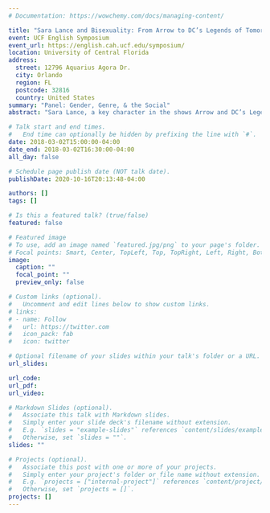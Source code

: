 ```yaml
---
# Documentation: https://wowchemy.com/docs/managing-content/

title: "Sara Lance and Bisexuality: From Arrow to DC’s Legends of Tomorrow"
event: UCF English Symposium
event_url: https://english.cah.ucf.edu/symposium/
location: University of Central Florida 
address: 
  street: 12796 Aquarius Agora Dr.
  city: Orlando
  region: FL
  postcode: 32816
  country: United States
summary: "Panel: Gender, Genre, & the Social" 
abstract: "Sara Lance, a key character in the shows Arrow and DC’s Legends of Tomorrow is one of the first queer characters to be portrayed as queer in the superhero television genre. This study explores the representation of Sara Lance’s sexuality over time through close observation of key episodes in which her sexuality is enacted or discussed. It becomes apparent as her sexuality is explored in more detail that while Sara’s character does work on some level to dismantle traditional conceptions of sexuality, the stereotypes applied to her character and the contextdependent ways in which her sexuality is developed harm the overall effectiveness of her representation as a bisexual character. This essay explores these stereotypes and the evolution of Sara’s sexuality to reach the conclusion that Sara’s character, despite the apparent attempts of the shows to not label her sexuality, is still constrained in her expressions of sexuality by the context in which she is placed."

# Talk start and end times.
#   End time can optionally be hidden by prefixing the line with `#`.
date: 2018-03-02T15:00:00-04:00
date_end: 2018-03-02T16:30:00-04:00
all_day: false

# Schedule page publish date (NOT talk date).
publishDate: 2020-10-16T20:13:48-04:00

authors: []
tags: []

# Is this a featured talk? (true/false)
featured: false

# Featured image
# To use, add an image named `featured.jpg/png` to your page's folder. 
# Focal points: Smart, Center, TopLeft, Top, TopRight, Left, Right, BottomLeft, Bottom, BottomRight.
image:
  caption: ""
  focal_point: ""
  preview_only: false

# Custom links (optional).
#   Uncomment and edit lines below to show custom links.
# links:
# - name: Follow
#   url: https://twitter.com
#   icon_pack: fab
#   icon: twitter

# Optional filename of your slides within your talk's folder or a URL.
url_slides:

url_code:
url_pdf:
url_video:

# Markdown Slides (optional).
#   Associate this talk with Markdown slides.
#   Simply enter your slide deck's filename without extension.
#   E.g. `slides = "example-slides"` references `content/slides/example-slides.md`.
#   Otherwise, set `slides = ""`.
slides: ""

# Projects (optional).
#   Associate this post with one or more of your projects.
#   Simply enter your project's folder or file name without extension.
#   E.g. `projects = ["internal-project"]` references `content/project/deep-learning/index.md`.
#   Otherwise, set `projects = []`.
projects: []
---
```

